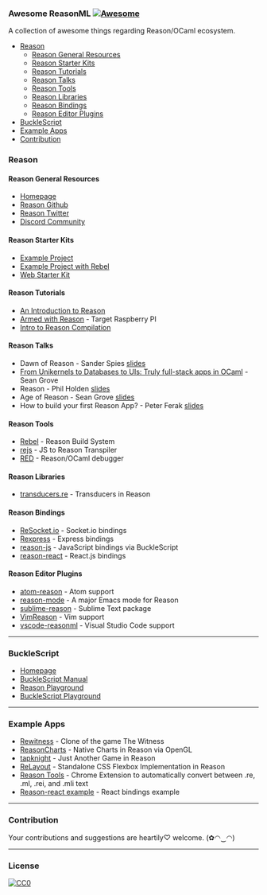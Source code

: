 ### **Awesome ReasonML** [![Awesome](https://cdn.rawgit.com/sindresorhus/awesome/d7305f38d29fed78fa85652e3a63e154dd8e8829/media/badge.svg)](https://github.com/sindresorhus/awesome)

A collection of awesome things regarding Reason/OCaml ecosystem.

- [Reason](#reason)
  - [Reason General Resources](#reason-general-resources)
  - [Reason Starter Kits](#reason-starter-kits)
  - [Reason Tutorials](#reason-tutorials)
  - [Reason Talks](#reason-talks)
  - [Reason Tools](#reason-tools)
  - [Reason Libraries](#reason-libraries)
  - [Reason Bindings](#reason-bindings)
  - [Reason Editor Plugins](#reason-editor-plugins)
- [BuckleScript](#bucklescript)
- [Example Apps](#example-apps)
- [Contribution](#contribution)

### Reason
#### Reason General Resources
* [Homepage](https://facebook.github.io/reason/)
* [Reason Github](https://github.com/facebook/reason)
* [Reason Twitter](https://twitter.com/reasonml)
* [Discord Community](https://discord.gg/reasonml)

#### Reason Starter Kits
* [Example Project](https://github.com/reasonml/ExampleProject)
* [Example Project with Rebel](https://github.com/reasonml/RebelExampleProject)
* [Web Starter Kit](https://github.com/vramana/reason-web-starterkit)

#### Reason Tutorials
* [An Introduction to Reason](https://www.gitbook.com/book/kennetpostigo/an-introduction-to-reason/details)
* [Armed with Reason](http://kcsrk.info/reason/arm/2016/05/16/armed-with-reason/) - Target Raspberry PI
* [Intro to Reason Compilation](https://github.com/chenglou/intro-to-reason-compilation)

#### Reason Talks
* Dawn of Reason - Sander Spies [slides](https://sanderspies.github.io/slides/dawn-of-reason.pdf)
* [From Unikernels to Databases to UIs: Truly full-stack apps in OCaml](https://youtu.be/QWfHrbSqnB0) - Sean Grove
* Reason - Phil Holden [slides](http://philholden.me.uk/reason/reason.pdf)
* Age of Reason - Sean Grove [slides](https://sgrove.github.io/age-of-reason/)
* How to build your first Reason App? - Peter Ferak [slides](https://docs.google.com/presentation/d/1iua5cdq5ecvj8NZqisjwhuhNb_1ljP45K9xMhgLoj8o/edit)

#### Reason Tools
* [Rebel](https://github.com/reasonml/rebel) - Reason Build System
* [rejs](https://github.com/jaredly/rejs) - JS to Reason Transpiler
* [RED](https://github.com/frantic/red) - Reason/OCaml debugger

#### Reason Libraries
* [transducers.re](https://github.com/IwanKaramazow/transducers.re) - Transducers in Reason

#### Reason Bindings
* [ReSocket.io](https://github.com/bsansouci/ReSocket.io) - Socket.io bindings
* [Rexpress](https://github.com/vramana/Rexpress) - Express bindings
* [reason-js](https://github.com/chenglou/reason-js) - JavaScript bindings via BuckleScript
* [reason-react](https://github.com/reasonml/reason-react) - React.js bindings

#### Reason Editor Plugins
* [atom-reason](https://github.com/facebook/reason/tree/master/editorSupport/atom-reason) - Atom support
* [reason-mode](https://github.com/facebook/reason/tree/master/editorSupport/emacs) - A major Emacs mode for Reason
* [sublime-reason](https://github.com/facebook/reason/tree/master/editorSupport/sublime-reason) - Sublime Text package
* [VimReason](https://github.com/facebook/reason/tree/master/editorSupport/VimReason) - Vim support
* [vscode-reasonml](https://github.com/freebroccolo/vscode-reasonml) - Visual Studio Code support 

----
### BuckleScript
* [Homepage](https://bloomberg.github.io/bucklescript/)
* [BuckleScript Manual](https://bloomberg.github.io/bucklescript/Manual.html)
* [Reason Playground](https://bloomberg.github.io/bucklescript/reason-demo/)
* [BuckleScript Playground](https://bloomberg.github.io/bucklescript/js-demo/)

---
### Example Apps
* [Rewitness](https://github.com/bsansouci/rewitness) - Clone of the game The Witness
* [ReasonCharts](https://github.com/Aweary/ReasonCharts) - Native Charts in Reason via OpenGL
* [tapknight](https://github.com/bsansouci/tapknight) - Just Another Game in Reason
* [ReLayout](https://github.com/jordwalke/ReLayout) - Standalone CSS Flexbox Implementation in Reason
* [Reason Tools](https://github.com/rickyvetter/reason-tools) - Chrome Extension to automatically convert between .re, .ml, .rei, and .mli text 
* [Reason-react example](https://github.com/chenglou/reason-react-example) - React bindings example

---
### Contribution

Your contributions and suggestions are heartily♡ welcome. (✿◠‿◠)

---
### License
[![CC0](http://i.creativecommons.org/p/zero/1.0/88x31.png)](http://creativecommons.org/publicdomain/zero/1.0/)
